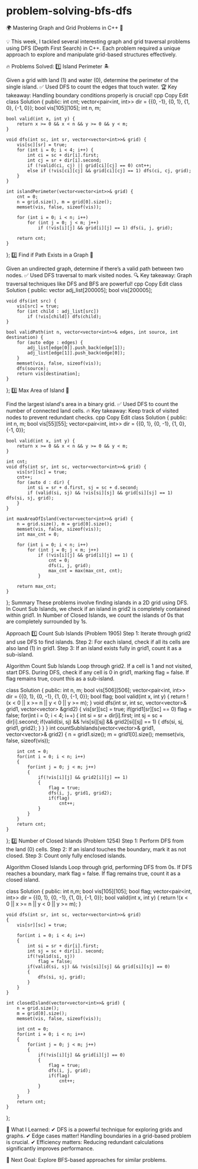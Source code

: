 # problem-solving-bfs-dfs
🌍 Mastering Graph and Grid Problems in C++ 🚀

💡 This week, I tackled several interesting graph and grid traversal problems using DFS (Depth First Search) in C++. Each problem required a unique approach to explore and manipulate grid-based structures effectively.

🔥 Problems Solved:
1️⃣ Island Perimeter 🏝️

Given a grid with land (1) and water (0), determine the perimeter of the single island.
✅ Used DFS to count the edges that touch water.
🏆 Key takeaway: Handling boundary conditions properly is crucial!
cpp
Copy
Edit
class Solution {
public:
    int cnt;
    vector<pair<int, int>> dir = {{0, -1}, {0, 1}, {1, 0}, {-1, 0}};
    bool vis[105][105];
    int n, m;

    bool valid(int x, int y) {
        return x >= 0 && x < n && y >= 0 && y < m;
    }

    void dfs(int sc, int sr, vector<vector<int>>& grid) {
        vis[sc][sr] = true;
        for (int i = 0; i < 4; i++) {
            int ci = sc + dir[i].first;
            int cj = sr + dir[i].second;
            if (!valid(ci, cj) || grid[ci][cj] == 0) cnt++;
            else if (!vis[ci][cj] && grid[ci][cj] == 1) dfs(ci, cj, grid);
        }
    }

    int islandPerimeter(vector<vector<int>>& grid) {
        cnt = 0;
        n = grid.size(), m = grid[0].size();
        memset(vis, false, sizeof(vis));

        for (int i = 0; i < n; i++)
            for (int j = 0; j < m; j++)
                if (!vis[i][j] && grid[i][j] == 1) dfs(i, j, grid);

        return cnt;
    }
};
2️⃣ Find if Path Exists in a Graph 🔄

Given an undirected graph, determine if there’s a valid path between two nodes.
✅ Used DFS traversal to mark visited nodes.
🔍 Key takeaway: Graph traversal techniques like DFS and BFS are powerful!
cpp
Copy
Edit
class Solution {
public:
    vector<int> adj_list[200005];
    bool vis[200005];

    void dfs(int src) {
        vis[src] = true;
        for (int child : adj_list[src])
            if (!vis[child]) dfs(child);
    }

    bool validPath(int n, vector<vector<int>>& edges, int source, int destination) {
        for (auto edge : edges) {
            adj_list[edge[0]].push_back(edge[1]);
            adj_list[edge[1]].push_back(edge[0]);
        }
        memset(vis, false, sizeof(vis));
        dfs(source);
        return vis[destination];
    }
};
3️⃣ Max Area of Island 📏

Find the largest island's area in a binary grid.
✅ Used DFS to count the number of connected land cells.
🔥 Key takeaway: Keep track of visited nodes to prevent redundant checks.
cpp
Copy
Edit
class Solution {
public:
    int n, m;
    bool vis[55][55];
    vector<pair<int, int>> dir = {{0, 1}, {0, -1}, {1, 0}, {-1, 0}};

    bool valid(int x, int y) {
        return x >= 0 && x < n && y >= 0 && y < m;
    }

    int cnt;
    void dfs(int sr, int sc, vector<vector<int>>& grid) {
        vis[sr][sc] = true;
        cnt++;
        for (auto d : dir) {
            int si = sr + d.first, sj = sc + d.second;
            if (valid(si, sj) && !vis[si][sj] && grid[si][sj] == 1) dfs(si, sj, grid);
        }
    }

    int maxAreaOfIsland(vector<vector<int>>& grid) {
        n = grid.size(), m = grid[0].size();
        memset(vis, false, sizeof(vis));
        int max_cnt = 0;

        for (int i = 0; i < n; i++)
            for (int j = 0; j < m; j++)
                if (!vis[i][j] && grid[i][j] == 1) {
                    cnt = 0;
                    dfs(i, j, grid);
                    max_cnt = max(max_cnt, cnt);
                }

        return max_cnt;
    }
};
Summary
These problems involve finding islands in a 2D grid using DFS. In Count Sub Islands, we check if an island in grid2 is completely contained within grid1. In Number of Closed Islands, we count the islands of 0s that are completely surrounded by 1s.

Approach
1️⃣ Count Sub Islands (Problem 1905)
Step 1: Iterate through grid2 and use DFS to find islands.
Step 2: For each island, check if all its cells are also land (1) in grid1.
Step 3: If an island exists fully in grid1, count it as a sub-island.

Algorithm
Count Sub Islands
Loop through grid2.
If a cell is 1 and not visited, start DFS.
During DFS, check if any cell is 0 in grid1, marking flag = false.
If flag remains true, count this as a sub-island.

 class Solution {
public:
    int n, m;
    bool vis[506][506];
    vector<pair<int, int>> dir = {{0, 1}, {0, -1}, {1, 0}, {-1, 0}};
    bool flag;
    bool valid(int x, int y)
    {
        return !(x < 0 || x >= n || y < 0 || y >= m);
    }
    void dfs(int sr, int sc, vector<vector<int>>& grid1, vector<vector<int>> &grid2)
    {
        vis[sr][sc] = true;
        if(grid1[sr][sc] == 0)
            flag = false;
        for(int i = 0; i < 4; i++)
        {
            int si = sr + dir[i].first;
            int sj = sc + dir[i].second;
            if(valid(si, sj) && !vis[si][sj] && grid2[si][sj] == 1)
            {
                dfs(si, sj, grid1, grid2);
            }
        }
    }
    int countSubIslands(vector<vector<int>>& grid1, vector<vector<int>>& grid2) {
        n = grid1.size();
        m = grid1[0].size();
        memset(vis, false, sizeof(vis));

        int cnt = 0;
        for(int i = 0; i < n; i++)
        {
            for(int j = 0; j < m; j++)
            {
                if(!vis[i][j] && grid2[i][j] == 1)
                {
                    flag = true;
                    dfs(i, j, grid1, grid2);
                    if(flag)
                        cnt++;
                }
            }
        }
        return cnt;
    }
};
2️⃣ Number of Closed Islands (Problem 1254)
Step 1: Perform DFS from the land (0) cells.
Step 2: If an island touches the boundary, mark it as not closed.
Step 3: Count only fully enclosed islands.

Algorithm
Closed Islands
Loop through grid, performing DFS from 0s.
If DFS reaches a boundary, mark flag = false.
If flag remains true, count it as a closed island.

 class Solution {
public:
    int n,m;
    bool vis[105][105];
    bool flag;
    vector<pair<int, int>> dir = {{0, 1}, {0, -1}, {1, 0}, {-1, 0}};
    bool valid(int x, int y)
    {
        return !(x < 0 || x >= n || y < 0 || y >= m);
    }

    void dfs(int sr, int sc, vector<vector<int>>& grid)
    {
        vis[sr][sc] = true;
        
        for(int i = 0; i < 4; i++)
        {
            int si = sr + dir[i].first;
            int sj = sc + dir[i]. second;
            if(!valid(si, sj))
                flag = false;
            if(valid(si, sj) && !vis[si][sj] && grid[si][sj] == 0)
            {
                dfs(si, sj, grid);
            }
        }
    }

    int closedIsland(vector<vector<int>>& grid) {
        n = grid.size();
        m = grid[0].size();
        memset(vis, false, sizeof(vis));

        int cnt = 0;
        for(int i = 0; i < n; i++)
        {
            for(int j = 0; j < m; j++)
            {
                if(!vis[i][j] && grid[i][j] == 0)
                {
                    flag = true;
                    dfs(i, j, grid);
                    if(flag)
                        cnt++;
                }
            }
        }
        return cnt;
    }
};

🎯 What I Learned:
✔ DFS is a powerful technique for exploring grids and graphs.
✔ Edge cases matter! Handling boundaries in a grid-based problem is crucial.
✔ Efficiency matters: Reducing redundant calculations significantly improves performance.

📌 Next Goal: Explore BFS-based approaches for similar problems.